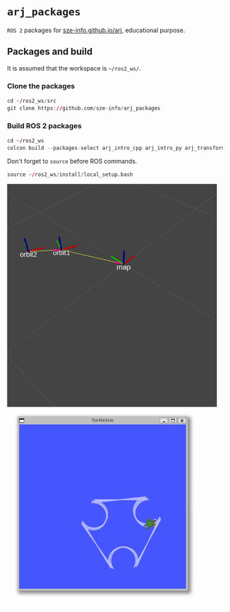# `arj_packages`
`ROS 2` packages for [sze-info.github.io/arj](http://sze-info.github.io/arj), educational purpose.


## Packages and build

It is assumed that the workspace is `~/ros2_ws/`.

### Clone the packages
``` r
cd ~/ros2_ws/src
git clone https://github.com/sze-info/arj_packages
```

### Build ROS 2 packages
``` r
cd ~/ros2_ws
colcon build --packages-select arj_intro_cpp arj_intro_py arj_transforms_cpp arj_simple_perception
```

Don't forget to `source` before ROS commands.

``` r
source ~/ros2_ws/install/local_setup.bash
```

![transforms01](arj_transforms_cpp/img/transforms01.gif)
![turtlesim02](https://raw.githubusercontent.com/sze-info/arj/main/docs/bevezetes/turtlesim02.gif)
